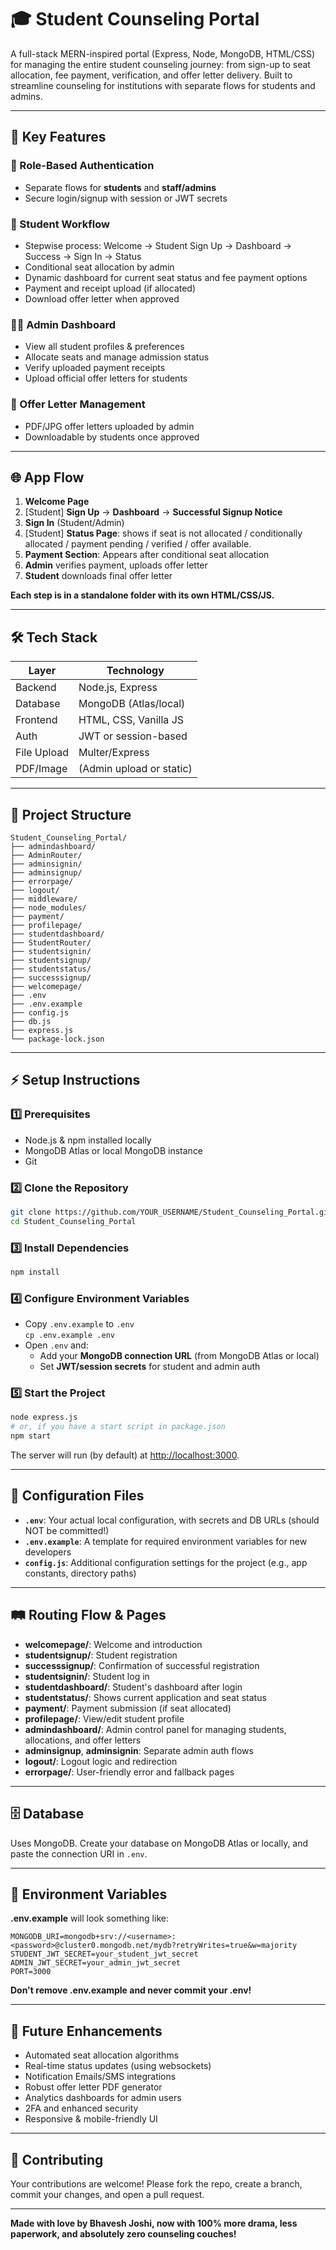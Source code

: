 # 🎓 Student Counseling Portal

A full-stack MERN-inspired portal (Express, Node, MongoDB, HTML/CSS) for managing the entire student counseling journey: from sign-up to seat allocation, fee payment, verification, and offer letter delivery. Built to streamline counseling for institutions with separate flows for students and admins.

---

## 🚀 Key Features

### 🔐 Role-Based Authentication
- Separate flows for **students** and **staff/admins**
- Secure login/signup with session or JWT secrets

### 📝 Student Workflow
- Stepwise process: Welcome → Student Sign Up → Dashboard → Success → Sign In → Status
- Conditional seat allocation by admin
- Dynamic dashboard for current seat status and fee payment options
- Payment and receipt upload (if allocated)
- Download offer letter when approved

### 🧑‍💼 Admin Dashboard
- View all student profiles & preferences
- Allocate seats and manage admission status
- Verify uploaded payment receipts
- Upload official offer letters for students

### 📄 Offer Letter Management
- PDF/JPG offer letters uploaded by admin
- Downloadable by students once approved

---

## 🌐 App Flow

1. **Welcome Page**
2. [Student] **Sign Up** → **Dashboard** → **Successful Signup Notice**
3. **Sign In** (Student/Admin)
4. [Student] **Status Page**: shows if seat is not allocated / conditionally allocated / payment pending / verified / offer available.
5. **Payment Section**: Appears after conditional seat allocation
6. **Admin** verifies payment, uploads offer letter
7. **Student** downloads final offer letter

**Each step is in a standalone folder with its own HTML/CSS/JS.**

---

## 🛠️ Tech Stack

| Layer      | Technology      |
|------------|----------------|
| Backend    | Node.js, Express|
| Database   | MongoDB (Atlas/local)|
| Frontend   | HTML, CSS, Vanilla JS|
| Auth       | JWT or session-based|
| File Upload| Multer/Express|
| PDF/Image  | (Admin upload or static)|

---

## 📁 Project Structure

```
Student_Counseling_Portal/
├── admindashboard/
├── AdminRouter/
├── adminsignin/
├── adminsignup/
├── errorpage/
├── logout/
├── middleware/
├── node_modules/
├── payment/
├── profilepage/
├── studentdashboard/
├── StudentRouter/
├── studentsignin/
├── studentsignup/
├── studentstatus/
├── successsignup/
├── welcomepage/
├── .env
├── .env.example
├── config.js
├── db.js
├── express.js
└── package-lock.json
```

---

## ⚡ Setup Instructions

### 1️⃣ Prerequisites

- Node.js & npm installed locally
- MongoDB Atlas or local MongoDB instance
- Git

### 2️⃣ Clone the Repository

```bash
git clone https://github.com/YOUR_USERNAME/Student_Counseling_Portal.git
cd Student_Counseling_Portal
```

### 3️⃣ Install Dependencies

```bash
npm install
```

### 4️⃣ Configure Environment Variables

- Copy `.env.example` to `.env`  
  `cp .env.example .env`
- Open `.env` and:
  - Add your **MongoDB connection URL** (from MongoDB Atlas or local)
  - Set **JWT/session secrets** for student and admin auth

### 5️⃣ Start the Project

```bash
node express.js
# or, if you have a start script in package.json
npm start
```
The server will run (by default) at [http://localhost:3000](http://localhost:3000).

---

## 🔑 Configuration Files

- **`.env`**: Your actual local configuration, with secrets and DB URLs (should NOT be committed!)
- **`.env.example`**: A template for required environment variables for new developers
- **`config.js`**: Additional configuration settings for the project (e.g., app constants, directory paths)

---

## 🛤️ Routing Flow & Pages

- **welcomepage/**: Welcome and introduction
- **studentsignup/**: Student registration
- **successsignup/**: Confirmation of successful registration
- **studentsignin/**: Student log in
- **studentdashboard/**: Student's dashboard after login
- **studentstatus/**: Shows current application and seat status
- **payment/**: Payment submission (if seat allocated)
- **profilepage/**: View/edit student profile
- **admindashboard/**: Admin control panel for managing students, allocations, and offer letters
- **adminsignup**, **adminsignin**: Separate admin auth flows
- **logout/**: Logout logic and redirection
- **errorpage/**: User-friendly error and fallback pages

---

## 🗄️ Database

Uses MongoDB. Create your database on MongoDB Atlas or locally, and paste the connection URI in `.env`.

---

## 📄 Environment Variables

**.env.example** will look something like:

```
MONGODB_URI=mongodb+srv://<username>:<password>@cluster0.mongodb.net/mydb?retryWrites=true&w=majority
STUDENT_JWT_SECRET=your_student_jwt_secret
ADMIN_JWT_SECRET=your_admin_jwt_secret
PORT=3000
```

**Don't remove .env.example and never commit your .env!**

---

## 🌟 Future Enhancements

- Automated seat allocation algorithms
- Real-time status updates (using websockets)
- Notification Emails/SMS integrations
- Robust offer letter PDF generator
- Analytics dashboards for admin users
- 2FA and enhanced security
- Responsive & mobile-friendly UI

---

## 🤝 Contributing

Your contributions are welcome! Please fork the repo, create a branch, commit your changes, and open a pull request.

---


**Made with love by Bhavesh Joshi, now with 100% more drama, less paperwork, and absolutely zero counseling couches!**
